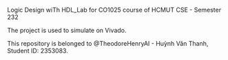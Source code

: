 Logic Design wiTh HDL_Lab for CO1025 course of HCMUT CSE - Semester 232

The project is used to simulate on Vivado.

This repository is belonged to @TheodoreHenryAI - Huỳnh Văn Thanh, Student ID: 2353083.
